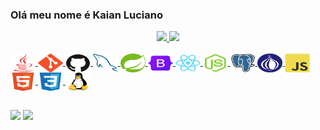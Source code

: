 ### Olá meu nome é Kaian Luciano
<div align="center">
  <a href="https://github.com/KaianLuciano">
  <img height="180em" src="https://github-readme-stats.vercel.app/api?username=KaianLuciano&show_icons=true&theme=dracula&include_all_commits=true&count_private=true"/>
  <img height="180em" src="https://github-readme-stats.vercel.app/api/top-langs/?username=KaianLuciano&layout=compact&langs_count=7&theme=dracula"/>
</div>
<div style="display: inline_block"><br>
  <img align="center" alt="Kaian-Java" height="30" width="40" src="https://raw.githubusercontent.com/devicons/devicon/master/icons/java/java-plain.svg">
  <img align="center" alt="Kaian-Git" height="30" width="40" src="https://raw.githubusercontent.com/devicons/devicon/master/icons/git/git-plain.svg">
  <img align="center" alt="Kaian-GitHub" height="30" width="40" src="https://raw.githubusercontent.com/devicons/devicon/master/icons/github/github-original.svg">
  <img align="center" alt="Kaian-MySql" height="30" width="40" src="https://raw.githubusercontent.com/devicons/devicon/master/icons/mysql/mysql-original.svg">
  <img align="center" alt="Kaian-Spring" height="30" width="40" src="https://raw.githubusercontent.com/devicons/devicon/master/icons/spring/spring-original.svg">
  <img align="center" alt="Kaian-Spring" height="30" width="40" src="https://raw.githubusercontent.com/devicons/devicon/master/icons/bootstrap/bootstrap-original.svg">
  <img align="center" alt="Kaian-Spring" height="30" width="40" src="https://raw.githubusercontent.com/devicons/devicon/master/icons/react/react-original.svg">
  <img align="center" alt="Kaian-Spring" height="30" width="40" src="https://raw.githubusercontent.com/devicons/devicon/master/icons/nodejs/nodejs-original.svg">
  <img align="center" alt="Kaian-Spring" height="30" width="40" src="https://raw.githubusercontent.com/devicons/devicon/master/icons/postgresql/postgresql-original.svg">
  <img align="center" alt="Kaian-Spring" height="30" width="40" src="https://raw.githubusercontent.com/devicons/devicon/master/icons/perl/perl-original.svg">
  <img align="center" alt="Kaian-Spring" height="30" width="40" src="https://raw.githubusercontent.com/devicons/devicon/master/icons/javascript/javascript-original.svg">
  <img align="center" alt="Kaian-Spring" height="30" width="40" src="https://raw.githubusercontent.com/devicons/devicon/master/icons/html5/html5-original.svg">
  <img align="center" alt="Kaian-Spring" height="30" width="40" src="https://raw.githubusercontent.com/devicons/devicon/master/icons/css3/css3-original.svg">
  <img align="center" alt="Kaian-Spring" height="30" width="40" src="https://raw.githubusercontent.com/devicons/devicon/master/icons/linux/linux-original.svg">




  


</div>
  
  ##
 
<div> 
  <a href = "mailto:kaianlucianoalvesdossantos@gmail.com"><img src="https://img.shields.io/badge/-Gmail-%23333?style=for-the-badge&logo=gmail&logoColor=white" target="_blank"></a>
  <a href="https://www.linkedin.com/in/kaian-luciano-92a5b9227/" target="_blank"><img src="https://img.shields.io/badge/-LinkedIn-%230077B5?style=for-the-badge&logo=linkedin&logoColor=white" target="_blank"></a>  
</div>


